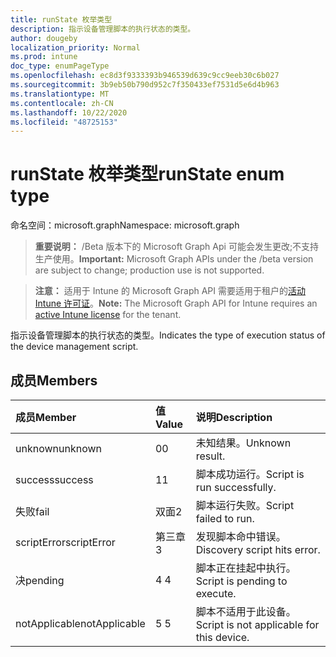 ```yaml
---
title: runState 枚举类型
description: 指示设备管理脚本的执行状态的类型。
author: dougeby
localization_priority: Normal
ms.prod: intune
doc_type: enumPageType
ms.openlocfilehash: ec8d3f9333393b946539d639c9cc9eeb30c6b027
ms.sourcegitcommit: 3b9eb50b790d952c7f350433ef7531d5e6d4b963
ms.translationtype: MT
ms.contentlocale: zh-CN
ms.lasthandoff: 10/22/2020
ms.locfileid: "48725153"
---
```

# <a name="runstate-enum-type"></a><span data-ttu-id="f45f0-103">runState 枚举类型</span><span class="sxs-lookup"><span data-stu-id="f45f0-103">runState enum type</span></span>

<span data-ttu-id="f45f0-104">命名空间：microsoft.graph</span><span class="sxs-lookup"><span data-stu-id="f45f0-104">Namespace: microsoft.graph</span></span>

> <span data-ttu-id="f45f0-105">**重要说明：** /Beta 版本下的 Microsoft Graph Api 可能会发生更改;不支持生产使用。</span><span class="sxs-lookup"><span data-stu-id="f45f0-105">**Important:** Microsoft Graph APIs under the /beta version are subject to change; production use is not supported.</span></span>

> <span data-ttu-id="f45f0-106">**注意：** 适用于 Intune 的 Microsoft Graph API 需要适用于租户的[活动 Intune 许可证](https://go.microsoft.com/fwlink/?linkid=839381)。</span><span class="sxs-lookup"><span data-stu-id="f45f0-106">**Note:** The Microsoft Graph API for Intune requires an [active Intune license](https://go.microsoft.com/fwlink/?linkid=839381) for the tenant.</span></span>

<span data-ttu-id="f45f0-107">指示设备管理脚本的执行状态的类型。</span><span class="sxs-lookup"><span data-stu-id="f45f0-107">Indicates the type of execution status of the device management script.</span></span>

## <a name="members"></a><span data-ttu-id="f45f0-108">成员</span><span class="sxs-lookup"><span data-stu-id="f45f0-108">Members</span></span>
|<span data-ttu-id="f45f0-109">成员</span><span class="sxs-lookup"><span data-stu-id="f45f0-109">Member</span></span>|<span data-ttu-id="f45f0-110">值</span><span class="sxs-lookup"><span data-stu-id="f45f0-110">Value</span></span>|<span data-ttu-id="f45f0-111">说明</span><span class="sxs-lookup"><span data-stu-id="f45f0-111">Description</span></span>|
|:---|:---|:---|
|<span data-ttu-id="f45f0-112">unknown</span><span class="sxs-lookup"><span data-stu-id="f45f0-112">unknown</span></span>|<span data-ttu-id="f45f0-113">0</span><span class="sxs-lookup"><span data-stu-id="f45f0-113">0</span></span>|<span data-ttu-id="f45f0-114">未知结果。</span><span class="sxs-lookup"><span data-stu-id="f45f0-114">Unknown result.</span></span>|
|<span data-ttu-id="f45f0-115">success</span><span class="sxs-lookup"><span data-stu-id="f45f0-115">success</span></span>|<span data-ttu-id="f45f0-116">1</span><span class="sxs-lookup"><span data-stu-id="f45f0-116">1</span></span>|<span data-ttu-id="f45f0-117">脚本成功运行。</span><span class="sxs-lookup"><span data-stu-id="f45f0-117">Script is run successfully.</span></span>|
|<span data-ttu-id="f45f0-118">失败</span><span class="sxs-lookup"><span data-stu-id="f45f0-118">fail</span></span>|<span data-ttu-id="f45f0-119">双面</span><span class="sxs-lookup"><span data-stu-id="f45f0-119">2</span></span>|<span data-ttu-id="f45f0-120">脚本运行失败。</span><span class="sxs-lookup"><span data-stu-id="f45f0-120">Script failed to run.</span></span>|
|<span data-ttu-id="f45f0-121">scriptError</span><span class="sxs-lookup"><span data-stu-id="f45f0-121">scriptError</span></span>|<span data-ttu-id="f45f0-122">第三章</span><span class="sxs-lookup"><span data-stu-id="f45f0-122">3</span></span>|<span data-ttu-id="f45f0-123">发现脚本命中错误。</span><span class="sxs-lookup"><span data-stu-id="f45f0-123">Discovery script hits error.</span></span>|
|<span data-ttu-id="f45f0-124">决</span><span class="sxs-lookup"><span data-stu-id="f45f0-124">pending</span></span>|<span data-ttu-id="f45f0-125">4 </span><span class="sxs-lookup"><span data-stu-id="f45f0-125">4</span></span>|<span data-ttu-id="f45f0-126">脚本正在挂起中执行。</span><span class="sxs-lookup"><span data-stu-id="f45f0-126">Script is pending to execute.</span></span>|
|<span data-ttu-id="f45f0-127">notApplicable</span><span class="sxs-lookup"><span data-stu-id="f45f0-127">notApplicable</span></span>|<span data-ttu-id="f45f0-128">5 </span><span class="sxs-lookup"><span data-stu-id="f45f0-128">5</span></span>|<span data-ttu-id="f45f0-129">脚本不适用于此设备。</span><span class="sxs-lookup"><span data-stu-id="f45f0-129">Script is not applicable for this device.</span></span>|





